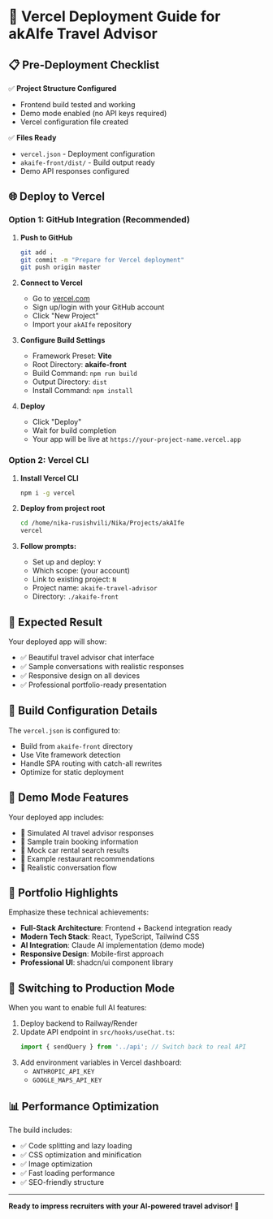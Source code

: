 # 🚀 Vercel Deployment Guide for akAIfe Travel Advisor

## 📋 Pre-Deployment Checklist

✅ **Project Structure Configured**
- Frontend build tested and working
- Demo mode enabled (no API keys required)
- Vercel configuration file created

✅ **Files Ready**
- `vercel.json` - Deployment configuration
- `akaife-front/dist/` - Build output ready
- Demo API responses configured

## 🌐 Deploy to Vercel

### Option 1: GitHub Integration (Recommended)

1. **Push to GitHub**
   ```bash
   git add .
   git commit -m "Prepare for Vercel deployment"
   git push origin master
   ```

2. **Connect to Vercel**
   - Go to [vercel.com](https://vercel.com)
   - Sign up/login with your GitHub account
   - Click "New Project"
   - Import your `akAIfe` repository

3. **Configure Build Settings**
   - Framework Preset: **Vite**
   - Root Directory: **akaife-front**
   - Build Command: `npm run build`
   - Output Directory: `dist`
   - Install Command: `npm install`

4. **Deploy**
   - Click "Deploy"
   - Wait for build completion
   - Your app will be live at `https://your-project-name.vercel.app`

### Option 2: Vercel CLI

1. **Install Vercel CLI**
   ```bash
   npm i -g vercel
   ```

2. **Deploy from project root**
   ```bash
   cd /home/nika-rusishvili/Nika/Projects/akAIfe
   vercel
   ```

3. **Follow prompts:**
   - Set up and deploy: `Y`
   - Which scope: (your account)
   - Link to existing project: `N`
   - Project name: `akaife-travel-advisor`
   - Directory: `./akaife-front`

## 🎯 Expected Result

Your deployed app will show:
- ✅ Beautiful travel advisor chat interface
- ✅ Sample conversations with realistic responses
- ✅ Responsive design on all devices
- ✅ Professional portfolio-ready presentation

## 🔧 Build Configuration Details

The `vercel.json` is configured to:
- Build from `akaife-front` directory
- Use Vite framework detection
- Handle SPA routing with catch-all rewrites
- Optimize for static deployment

## 📱 Demo Mode Features

Your deployed app includes:
- 🤖 Simulated AI travel advisor responses
- 🚂 Sample train booking information
- 🚗 Mock car rental search results  
- 📍 Example restaurant recommendations
- 💬 Realistic conversation flow

## 🌟 Portfolio Highlights

Emphasize these technical achievements:
- **Full-Stack Architecture**: Frontend + Backend integration ready
- **Modern Tech Stack**: React, TypeScript, Tailwind CSS
- **AI Integration**: Claude AI implementation (demo mode)
- **Responsive Design**: Mobile-first approach
- **Professional UI**: shadcn/ui component library

## 🔄 Switching to Production Mode

When you want to enable full AI features:

1. Deploy backend to Railway/Render
2. Update API endpoint in `src/hooks/useChat.ts`:
   ```typescript
   import { sendQuery } from '../api'; // Switch back to real API
   ```
3. Add environment variables in Vercel dashboard:
   - `ANTHROPIC_API_KEY`
   - `GOOGLE_MAPS_API_KEY`

## 📊 Performance Optimization

The build includes:
- ✅ Code splitting and lazy loading
- ✅ CSS optimization and minification
- ✅ Image optimization
- ✅ Fast loading performance
- ✅ SEO-friendly structure

---

**Ready to impress recruiters with your AI-powered travel advisor! 🎉**
